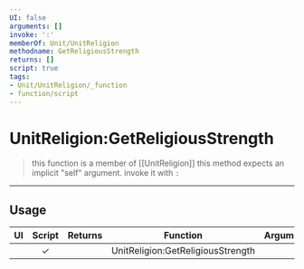 ```yaml
---
UI: false
arguments: []
invoke: ':'
memberOf: Unit/UnitReligion
methodname: GetReligiousStrength
returns: []
script: true
tags:
- Unit/UnitReligion/_function
- function/script
---
```

# UnitReligion:GetReligiousStrength
> this function is a member of [[UnitReligion]]
> this method expects an implicit "self" argument. invoke it with `:`
-----
## Usage
|  UI | Script | Returns | Function | Arguments |
|:---:|:------:|-------:|:--------:|:---------|
| |✓||UnitReligion:GetReligiousStrength||
